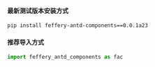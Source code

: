 #### 最新测试版本安装方式

```bash
pip install feffery-antd-components==0.0.1a23
```

#### 推荐导入方式

```Python
import feffery_antd_components as fac
```